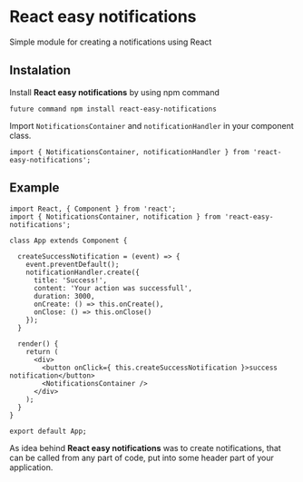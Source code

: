 # React easy notifications
Simple module for creating a notifications using React
## Instalation
Install **React easy notifications** by using npm command
```
future command npm install react-easy-notifications
```

Import `NotificationsContainer` and `notificationHandler` in your component class.
```
import { NotificationsContainer, notificationHandler } from 'react-easy-notifications';
```

## Example
```
import React, { Component } from 'react';
import { NotificationsContainer, notification } from 'react-easy-notifications';

class App extends Component {

  createSuccessNotification = (event) => {
    event.preventDefault();
    notificationHandler.create({
      title: 'Success!',
      content: 'Your action was successfull',
      duration: 3000,
      onCreate: () => this.onCreate(),
      onClose: () => this.onClose()
    });
  }

  render() {
    return (
      <div>
        <button onClick={ this.createSuccessNotification }>success notification</button>
        <NotificationsContainer />
      </div>
    );
  }
}

export default App;
```

As idea behind **React easy notifications** was to create notifications, that can be called from any part of code, put <NotificationsContainer /> into some header part of your application.